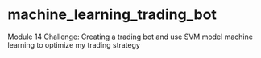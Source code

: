 # machine_learning_trading_bot
Module 14 Challenge: Creating a trading bot and use SVM model machine learning to optimize my trading strategy

